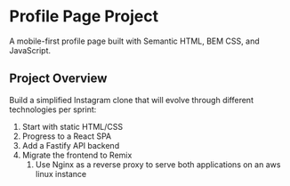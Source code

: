# Profile Page Project
A mobile-first profile page built with Semantic HTML, BEM CSS, and JavaScript.

## Project Overview
Build a simplified Instagram clone that will evolve through different technologies per sprint:

1. Start with static HTML/CSS
2. Progress to a React SPA
3. Add a Fastify API backend
4. Migrate the frontend to Remix
    1. Use Nginx as a reverse proxy to serve both applications on an aws linux instance
